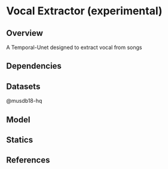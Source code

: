 # Vocal Extractor (experimental)
## Overview
 A Temporal-Unet designed to extract vocal from songs
## Dependencies

## Datasets
@musdb18-hq
## Model

## Statics

## References
